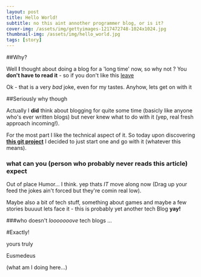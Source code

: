 ```yaml
---
layout: post
title: Hello World!
subtitle: no this aint annother programmer blog, or is it?
cover-img: /assets/img/gettyimages-1217472748-1024x1024.jpg
thumbnail-img: /assets/img/hello_world.jpg
tags: [story]
---
```

##Why?

Well **I** thought about doing a blog for a 'long time' now, so why not ?
You **don't have to read it** - so if you don't like this [leave](https://eusmedeus.github.io)

Ok - that is a very _bad_ joke, even for my tastes. Anyhow, lets get on with it

##Seriously why though

Actually I **did** think about blogging for quite some time (basicly like anyone who's ever written blogs)
but never knew what to do with it (yep, real fresh approach incoming!).

For the most part I like the technical aspect of it.
So today upon discovering **[this git project](https://github.com/daattali/beautiful-jekyll#readme)** I decided to just start one and go with it (whatever this means).

### what can you (person who probably never reads this article) expect

Out of place Humor... I think.
yep thats _IT_ move along now (Drag up your feed the jokes ain't forced but they're comin real low).

Maybe also a bit of tech stuff, something about games and maybe a few stories buuuut lets face it - this is probably yet another tech Blog **yay!**

###who doesn't _looooooove_ tech blogs
...

#Exactly!




yours truly

Eusmedeus

(what am I doing here...)
